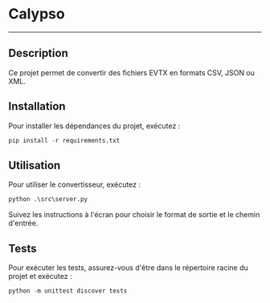 # Calypso 
-----
## Description
Ce projet permet de convertir des fichiers EVTX en formats CSV, JSON ou XML.

## Installation
Pour installer les dépendances du projet, exécutez :

```python
pip install -r requirements.txt
```	
## Utilisation
Pour utiliser le convertisseur, exécutez :
```python	
python .\src\server.py
```	
Suivez les instructions à l'écran pour choisir le format de sortie et le chemin d'entrée.

## Tests
Pour exécuter les tests, assurez-vous d'être dans le répertoire racine du projet et exécutez :

```python	
python -m unittest discover tests
```	
